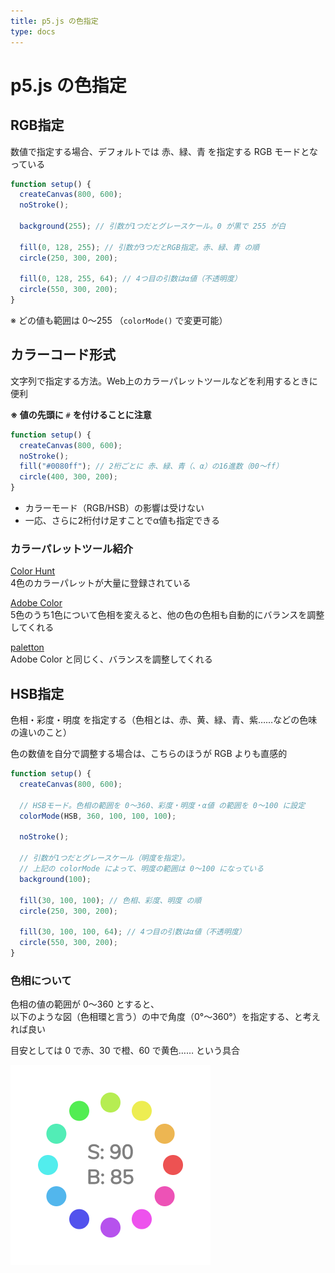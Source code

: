 ```yaml
---
title: p5.js の色指定
type: docs
---
```


# p5.js の色指定

## RGB指定

数値で指定する場合、デフォルトでは 赤、緑、青 を指定する RGB モードとなっている

```javascript
function setup() {
  createCanvas(800, 600);
  noStroke();

  background(255); // 引数が1つだとグレースケール。0 が黒で 255 が白
  
  fill(0, 128, 255); // 引数が3つだとRGB指定。赤、緑、青 の順
  circle(250, 300, 200);

  fill(0, 128, 255, 64); // 4つ目の引数はα値（不透明度）
  circle(550, 300, 200);
}
```

※ どの値も範囲は 0～255 （`colorMode()` で変更可能）


## カラーコード形式

文字列で指定する方法。Web上のカラーパレットツールなどを利用するときに便利

**※ 値の先頭に** `#` **を付けることに注意**

```javascript
function setup() {
  createCanvas(800, 600);
  noStroke();
  fill("#0080ff"); // 2桁ごとに 赤、緑、青（、α）の16進数（00～ff）
  circle(400, 300, 200);
}
```

- カラーモード（RGB/HSB）の影響は受けない
- 一応、さらに2桁付け足すことでα値も指定できる

### カラーパレットツール紹介

[Color Hunt](http://www.colorhunt.co/)  
4色のカラーパレットが大量に登録されている

[Adobe Color](https://color.adobe.com/)  
5色のうち1色について色相を変えると、他の色の色相も自動的にバランスを調整してくれる

[paletton](http://paletton.com/)  
Adobe Color と同じく、バランスを調整してくれる


## HSB指定

色相・彩度・明度 を指定する（色相とは、赤、黄、緑、青、紫……などの色味の違いのこと）

色の数値を自分で調整する場合は、こちらのほうが RGB よりも直感的

```javascript
function setup() {
  createCanvas(800, 600);
  
  // HSBモード。色相の範囲を 0～360、彩度・明度・α値 の範囲を 0～100 に設定
  colorMode(HSB, 360, 100, 100, 100);
  
  noStroke();

  // 引数が1つだとグレースケール（明度を指定）。
  // 上記の colorMode によって、明度の範囲は 0～100 になっている
  background(100);
  
  fill(30, 100, 100); // 色相、彩度、明度 の順
  circle(250, 300, 200);

  fill(30, 100, 100, 64); // 4つ目の引数はα値（不透明度）
  circle(550, 300, 200);
}
```

### 色相について

色相の値の範囲が 0～360 とすると、  
以下のような図（色相環と言う）の中で角度（0°～360°）を指定する、と考えれば良い

目安としては 0 で赤、30 で橙、60 で黄色…… という具合

![色相環](./hsb-color-wheel.png)

